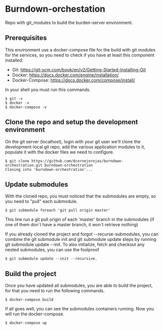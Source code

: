 # Burndown-orchestation

Repo with git_modules to build the burden-server environment.

## Prerequisites

This environment use a docker-compose file for the build with git modules for the services, so you need to check if you have at least this component installed:
* Git: https://git-scm.com/book/en/v2/Getting-Started-Installing-Git
* Docker: https://docs.docker.com/engine/installation/
* Docker-Compose: https://docs.docker.com/compose/install/

In your shell you must run this commands.

```shell
$ git -v
$ docker -v
$ docker-compose -v
```

## Clone the repo and setup the development environment

On the git server (localhost), login with your git user we'll clone the development-local git repo, 
add the various application modules
to it, populate it with the docker files we need to configure.

```shell
$ git clone https://github.com/dcornejorojas/burndown-orchestration.git burndown-orchestration
Cloning into 'burndown-orchestration'...
```

## Update submodules

With the cloned repo, you must noticed that the submodules are empty, so you need to "pull" each submodule.

```shell
$ git submodule foreach 'git pull origin master'
```

This line run a git pull origin of each 'master' branch in the submodules (if one of them don´t have a master branch, it won´t retrieve nothing)

If you already cloned the project and forgot --recurse-submodules, you can combine the git submodule init and git submodule update steps by running git submodule update --init. To also initialize, fetch and checkout any nested submodules, you can use the foolproof 

```shell
$ git submodule update --init --recursive.
```

## Build the project

Once you have updated all submodules, you are able to build the project, for that you need to run the following commands.

```shell
$ docker-compose build
```

If all goes well, you can see the submodules containers running.
Now you will run the docker-compose.

```shell
$ docker-compose up
```
